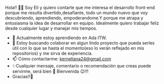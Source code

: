 Hola!! 🙋🏼‍
Soy Eli y quiero contarte que me interesa el desarrollo front-end porque me resulta divertido,desafiante, todo un mundo nuevo que voy descubriendo, aprendiendo, empoderandome.Y porque me atrapa y entusiasma la idea de desarrollar en equipo. Idealmente quiero trabajar feliz desde cualquier lugar y manejar mis tiempos.
- 🌱 Actualmente estoy aprendiendo en Ada ITW.
- 👯 Estoy buscando colaborar en algun lindo proyecto que pueda serles útil con lo que se hasta el momento(eso lo verán reflejado en mis repositorios) y me sirva de experiencia.
- 📫 Cómo contactarme: kerneliana24@gmail.com
- ✨Cualquier mensaje, comentario o recomendación que creas puede servirme, será bien 🤗 Bienvenida 😉!!!
- Gracias!!💖
